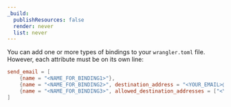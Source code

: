 ```yaml
---
_build:
  publishResources: false
  render: never
  list: never
---
```


You can add one or more types of bindings to your `wrangler.toml` file. However, each attribute must be on its own line:

```toml
send_email = [
    {name = "<NAME_FOR_BINDING1>"},
   	{name = "<NAME_FOR_BINDING2>", destination_address = "<YOUR_EMAIL>@example.com"},
   	{name = "<NAME_FOR_BINDING3>", allowed_destination_addresses = ["<YOUR_EMAIL>@example.com", "<YOUR_EMAIL2>@example.com"]},
]
```